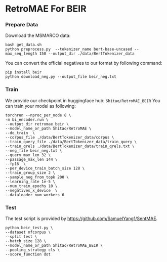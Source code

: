 # RetroMAE For BEIR


### Prepare Data

Download the MSMARCO data:
```
bash get_data.sh
python preprocess.py  --tokenizer_name bert-base-uncased --max_seq_length 150 --output_dir ./data/BertTokenizer_data
```

You can convert the official negatives to our format by following command:
```
pip install beir
python download_neg.py --output_file beir_neg.txt
```

### Train

We provide our checkpoint in huggingface hub: `Shitao/RetroMAE_BEIR`
You can train your model as following:

```
torchrun --nproc_per_node 8 \
-m bi_encoder.run \
--output_dir retromae_beir \
--model_name_or_path Shitao/RetroMAE \
--do_train  \
--corpus_file ./data/BertTokenizer_data/corpus \
--train_query_file ./data/BertTokenizer_data/train_query \
--train_qrels ./data/BertTokenizer_data/train_qrels.txt \
--neg_file beir_neg.txt \
--query_max_len 32 \
--passage_max_len 144 \
--fp16  \
--per_device_train_batch_size 128 \
--train_group_size 2 \
--sample_neg_from_topk 200 \
--learning_rate 1e-5 \
--num_train_epochs 10 \
--negatives_x_device  \
--dataloader_num_workers 6 
```

### Test
The test script is provided by https://github.com/SamuelYang1/SentMAE.
```
python beir_test.py \
--dataset nfcorpus \
--split test \
--batch_size 128 \
--model_name_or_path Shitao/RetroMAE_BEIR \
--pooling_strategy cls \
--score_function dot
```


